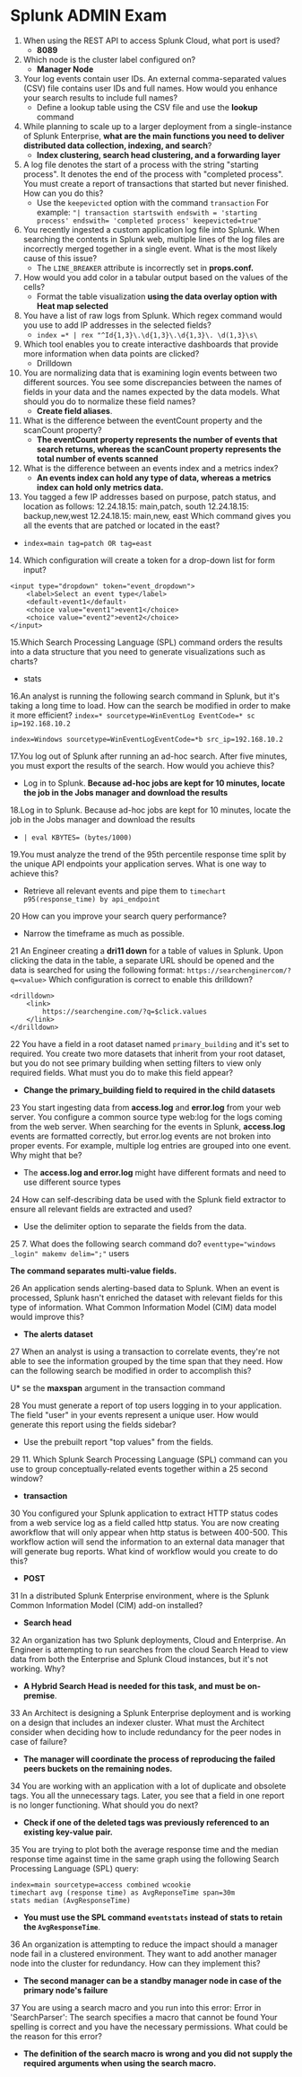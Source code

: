 # Splunk ADMIN Exam

1. When using the REST API to access Splunk Cloud, what port is used?
	* **8089**
2. Which node is the cluster label configured on?
	* **Manager Node**
3. Your log events contain user IDs. An external comma-separated values (CSV) file contains user IDs and full names. How would you enhance your search results to include full names?
	* Define a lookup table using the CSV file and use the **lookup** command
4. While planning to scale up to a larger deployment from a single-instance of Splunk Enterprise, **what are the main functions you need to deliver distributed data collection, indexing, and search**?
	* **Index clustering, search head clustering, and a forwarding layer**
5. A log file denotes the start of a process with the string "starting process". It denotes the end of the process with "completed process". You must create a report of transactions that started but never finished. How can you do this?
	* Use the `keepevicted` option with the command `transaction` For example:  `"| transaction startswith
endswith = 'starting process' endswith= 'completed process' keepevicted=true"`
6. You recently ingested a custom application log file into Splunk. When searching the contents in Splunk web, multiple lines of the log files are incorrectly merged together in a single event. What is the most likely cause of this issue?
	* The `LINE_BREAKER` attribute is incorrectly set in **props.conf.**
7. How would you add color in a tabular output based on the values of the cells?
	* Format the table visualization **using the data overlay option with Heat map selected**
8. You have a list of raw logs from Splunk. Which regex command would you use to add IP addresses in the selected fields?
	*  `index =* | rex "^Id{1,3}\.\d{1,3}\.\d{1,3}\. \d(1,3}\s\`
9. Which tool enables you to create interactive dashboards that provide more information when data points are clicked?
	* Drilldown
10. You are normalizing data that is examining login events between two different sources. You see some discrepancies between the names of fields in your data and the names expected by the data models. What should you do to normalize these field names?
	* **Create field aliases**.
11. What is the difference between the eventCount property and the scanCount property?
	* **The eventCount property represents the number of events that search returns, whereas the scanCount property represents the total number of events scanned**
12. What is the difference between an events index and a metrics index?
	* **An events index can hold any type of data, whereas a metrics index can hold only metrics data.** 
13. You tagged a few IP addresses based on purpose, patch status, and location as follows: 12.24.18.15: main,patch, south 12.24.18.15: backup,new,west 12.24.18.15: main,new, east Which command gives you all the events that are patched or located in the east?
 * `index=main tag=patch OR tag=east`
14. Which configuration will create a token for a drop-down list for form input?

```
<input type="dropdown" token="event_dropdown">
	<label>Select an event type</label>
	<default›event1</default›
	<choice value="event1">event1</choice>
	<choice value="event2">event2</choice>
</input>
```
15.Which Search Processing Language (SPL) command orders the results into a data structure that you need to generate visualizations such as charts?

* stats

16.An analyst is running the following search command in Splunk, but it's taking a long time to load. How can the search be modified in order to
make it more efficient? `index=* sourcetype=WinEventLog EventCode=* sc ip=192.168.10.2`

```
index=Windows sourcetype=WinEventLogEventCode=*b src_ip=192.168.10.2
```

17.You log out of Splunk after running an ad-hoc search. After five minutes, you must export the results of the search. How would you achieve this?

* Log in to Splunk. **Because ad-hoc jobs are kept for 10 minutes, locate the job in the Jobs manager and download the results**


18.Log in to Splunk. Because ad-hoc jobs are kept for 10 minutes, locate the job in the Jobs manager and download the results

* `| eval KBYTES= (bytes/1000)`

19.You must analyze the trend of the 95th percentile response time split by the unique API endpoints your application serves. What is one way to
achieve this?

* Retrieve all relevant events and pipe them to `timechart p95(response_time) by api_endpoint`

20 How can you improve your search query performance?

* Narrow the timeframe as much as possible.

21 An Engineer creating a **dri11 down** for a table of values in Splunk. Upon clicking the data in the table, a separate URL should be opened and the
data is searched for using the following format: `https://searchenginercom/?q=<value>` Which configuration is correct to enable this drilldown?

```
<drilldown>
	<link>
		https://searchengine.com/?q=$click.values
	</link>
</drilldown>
```

22 You have a field in a root dataset named `primary_building` and it's set to required. You create two more datasets that inherit from your root
dataset, but you do not see primary building when setting filters to view only required fields. What must you do to make this field appear?

* **Change the primary_building field to required in the child datasets**

23 You start ingesting data from **access.log** and **error.log** from your web server. You configure a common source type web:log for the logs coming from the web server. When searching for the events in Splunk, **access.log** events are formatted correctly, but error.log events are not broken into proper events. For example, multiple log entries are grouped into one event. Why might that be?

* The **access.log and error.log** might have different formats and need to use different source types

24 How can self-describing data be used with the Splunk field extractor to ensure all relevant fields are extracted and used?

* Use the delimiter option to separate the fields from the data.

25 7. What does the following search command do? `eventtype="windows _login" makemv delim=";"` users

**The command separates multi-value fields.**

26 An application sends alerting-based data to Splunk. When an event is processed, Splunk hasn't enriched the dataset with relevant fields for this type of information. What Common Information Model (CIM) data model would improve this?

* **The alerts dataset**

27 When an analyst is using a transaction to correlate events, they're not able to see the information grouped by the time span that they need. How can the following search be modified in order to accomplish this?

U* se the **maxspan** argument in the transaction command

28 You must generate a report of top users logging in to your application. The field "user" in your events represent a unique user. How would generate this report using the fields sidebar?

* Use the prebuilt report "top values" from the fields.

29 11. Which Splunk Search Processing Language (SPL) command can you use to group conceptually-related events together within a 25 second window?

* **transaction**

30 You configured your Splunk application to extract HTTP status codes from a web service log as a field called http status. You are now creating aworkflow that will only appear when http status is between 400-500. This workflow action will send the information to an external data manager that will generate bug reports. What kind of workflow would you create to do this?

* **POST**

31 In a distributed Splunk Enterprise environment, where is the Splunk Common Information Model (CIM) add-on installed?

* **Search head**

32 An organization has two Splunk deployments, Cloud and Enterprise. An Engineer is attempting to run searches from the cloud Search Head to view data from both the Enterprise and Splunk Cloud instances, but it's not working. Why?

* **A Hybrid Search Head is needed for this task, and must be on-premise**.

33 An Architect is designing a Splunk Enterprise deployment and is working on a design that includes an indexer cluster. What must the Architect consider when deciding how to include redundancy for the peer nodes in case of failure?

* **The manager will coordinate the process of reproducing the failed peers buckets on the remaining nodes.**

34 You are working with an application with a lot of duplicate and obsolete tags. You all the unnecessary tags. Later, you see that a field in one report is no longer functioning. What should you do next?

* **Check if one of the deleted tags was previously referenced to an existing key-value pair.**

35 You are trying to plot both the average response time and the median response time against time in the same graph using the following Search
Processing Language (SPL) query:

```
index=main sourcetype=access combined wcookie
timechart avg (response time) as AvgReponseTime span=30m
stats median (AvgResponseTime)
```

* **You must use the SPL command `eventstats` instead of stats to retain the `AvgResponseTime`**.

36 An organization is attempting to reduce the impact should a manager node fail in a clustered environment. They want to add another manager node into the cluster for redundancy. How can they implement this?

* **The second manager can be a standby manager node in case of the primary node's failure**

37 You are using a search macro and you run into this error: Error in
'SearchParser': The search specifies a macro that
cannot be found Your spelling is correct and you have the necessary permissions. What could be the reason for this error?

* **The definition of the search macro is wrong and you did not supply the required arguments when using the search macro.**

